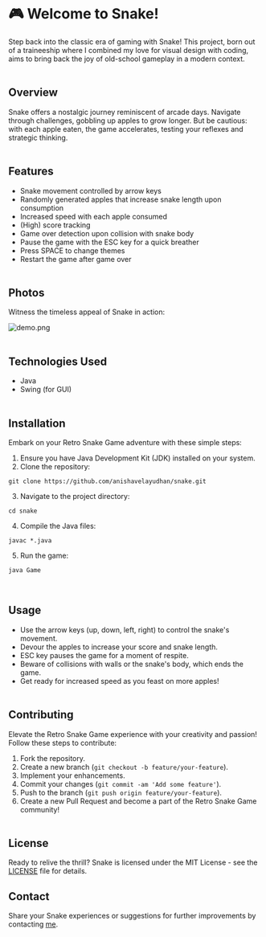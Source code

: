 # 🎮 Welcome to Snake!

Step back into the classic era of gaming with Snake! This project, born out of a traineeship where I combined my love for visual design with coding, aims to bring back the joy of old-school gameplay in a modern context.
<br/><br/>

## Overview

Snake offers a nostalgic journey reminiscent of arcade days. Navigate through challenges, gobbling up apples to grow longer. But be cautious: with each apple eaten, the game accelerates, testing your reflexes and strategic thinking.
<br/><br/>

## Features

- Snake movement controlled by arrow keys
- Randomly generated apples that increase snake length upon consumption
- Increased speed with each apple consumed
- (High) score tracking
- Game over detection upon collision with snake body
- Pause the game with the ESC key for a quick breather
- Press SPACE to change themes
- Restart the game after game over
<br/><br/>

## Photos

Witness the timeless appeal of Snake in action:

![demo.png](https://i.imgur.com/6HjByx6.png)
<br/><br/>
## Technologies Used

- Java
- Swing (for GUI)
<br/><br/>

## Installation

Embark on your Retro Snake Game adventure with these simple steps:

1. Ensure you have Java Development Kit (JDK) installed on your system.
2. Clone the repository:
```
git clone https://github.com/anishavelayudhan/snake.git
```

3. Navigate to the project directory:
```
cd snake
```

4. Compile the Java files:
```
javac *.java
```

5. Run the game:
```
java Game
```
<br/>

## Usage

- Use the arrow keys (up, down, left, right) to control the snake's movement.
- Devour the apples to increase your score and snake length.
- ESC key pauses the game for a moment of respite.
- Beware of collisions with walls or the snake's body, which ends the game.
- Get ready for increased speed as you feast on more apples!
<br/><br/>

## Contributing

Elevate the Retro Snake Game experience with your creativity and passion! Follow these steps to contribute:

1. Fork the repository.
2. Create a new branch (`git checkout -b feature/your-feature`).
3. Implement your enhancements.
4. Commit your changes (`git commit -am 'Add some feature'`).
5. Push to the branch (`git push origin feature/your-feature`).
6. Create a new Pull Request and become a part of the Retro Snake Game community!
<br/><br/>

## License

Ready to relive the thrill? Snake is licensed under the MIT License - see the [LICENSE](LICENSE) file for details.

## Contact

Share your Snake experiences or suggestions for further improvements by contacting [me](anisha.velayudhan@gmail.com). 
